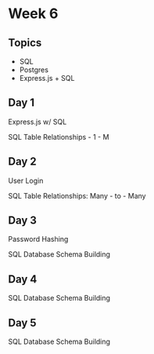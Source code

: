 # Week 6

## Topics

* SQL
* Postgres
* Express.js + SQL

## Day 1

Express.js w/ SQL

SQL Table Relationships - 1 - M

## Day 2

User Login

SQL Table Relationships: Many - to - Many

## Day 3

Password Hashing

SQL Database Schema Building

## Day 4

SQL Database Schema Building

## Day 5

SQL Database Schema Building



